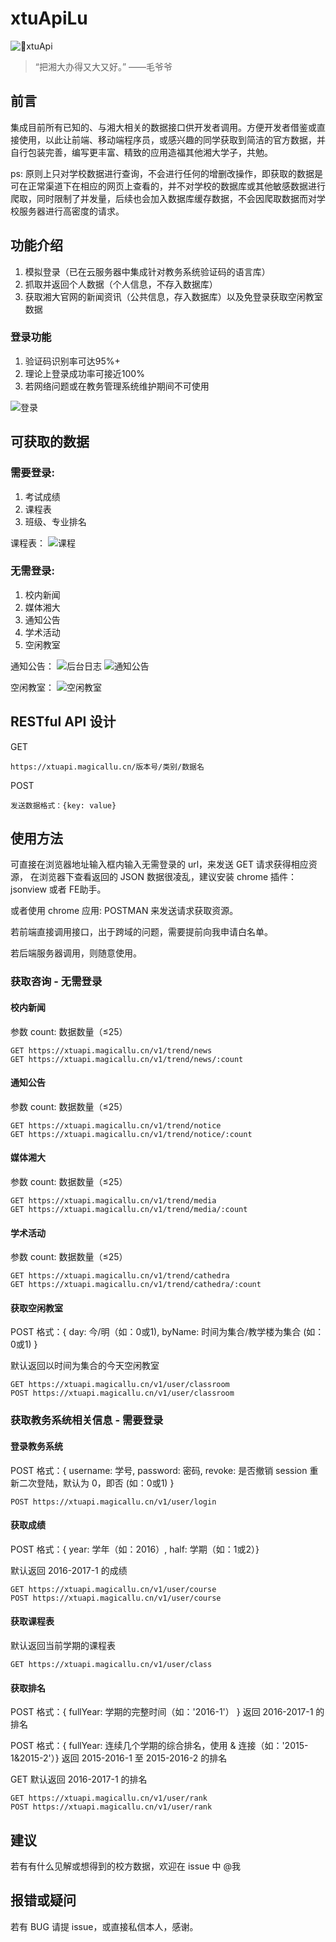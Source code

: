 # xtuApiLu

![xtuApi](http://i4.buimg.com/588926/c92b8e5701bf6633.png)

> “把湘大办得又大又好。” ——毛爷爷

## 前言
集成目前所有已知的、与湘大相关的数据接口供开发者调用。方便开发者借鉴或直接使用，以此让前端、移动端程序员，或感兴趣的同学获取到简洁的官方数据，并自行包装完善，编写更丰富、精致的应用造福其他湘大学子，共勉。

ps: 原则上只对学校数据进行查询，不会进行任何的增删改操作，即获取的数据是可在正常渠道下在相应的网页上查看的，并不对学校的数据库或其他敏感数据进行爬取，同时限制了并发量，后续也会加入数据库缓存数据，不会因爬取数据而对学校服务器进行高密度的请求。

## 功能介绍
1. 模拟登录（已在云服务器中集成针对教务系统验证码的语言库）
2. 抓取并返回个人数据（个人信息，不存入数据库）
3. 获取湘大官网的新闻资讯（公共信息，存入数据库）以及免登录获取空闲教室数据

### 登录功能
1. 验证码识别率可达95%+
2. 理论上登录成功率可接近100%
3. 若网络问题或在教务管理系统维护期间不可使用

![登录](http://i1.piimg.com/588926/ffc293da43048985.png)

## 可获取的数据
### 需要登录:
1. 考试成绩
2. 课程表
3. 班级、专业排名

课程表：
![课程](http://i2.muimg.com/588926/209c73ca6c47c25b.png)

### 无需登录:
1. 校内新闻
2. 媒体湘大
3. 通知公告
4. 学术活动
5. 空闲教室

通知公告：
![后台日志](http://i2.muimg.com/588926/43257441bf01bad3.jpg)
![通知公告](http://i2.muimg.com/588926/0853e9c327431f89.png)

空闲教室：
![空闲教室](http://i1.piimg.com/588926/ece58fbea5755760.png)

## RESTful API 设计

GET
```
https://xtuapi.magicallu.cn/版本号/类别/数据名
```
POST
```
发送数据格式：{key: value}
```

## 使用方法
可直接在浏览器地址输入框内输入无需登录的 url，来发送 GET 请求获得相应资源，
在浏览器下查看返回的 JSON 数据很凌乱，建议安装 chrome 插件：jsonview 或者 FE助手。

或者使用 chrome 应用: POSTMAN 来发送请求获取资源。

若前端直接调用接口，出于跨域的问题，需要提前向我申请白名单。

若后端服务器调用，则随意使用。

### 获取咨询 - 无需登录
#### 校内新闻
参数 count: 数据数量（≤25）
```
GET https://xtuapi.magicallu.cn/v1/trend/news
GET https://xtuapi.magicallu.cn/v1/trend/news/:count
```

#### 通知公告
参数 count: 数据数量（≤25）
```
GET https://xtuapi.magicallu.cn/v1/trend/notice
GET https://xtuapi.magicallu.cn/v1/trend/notice/:count
```

#### 媒体湘大
参数 count: 数据数量（≤25）
```
GET https://xtuapi.magicallu.cn/v1/trend/media
GET https://xtuapi.magicallu.cn/v1/trend/media/:count
```
#### 学术活动
参数 count: 数据数量（≤25）
```
GET https://xtuapi.magicallu.cn/v1/trend/cathedra
GET https://xtuapi.magicallu.cn/v1/trend/cathedra/:count
```

#### 获取空闲教室
POST 格式：{ day: 今/明（如：0或1), byName: 时间为集合/教学楼为集合 (如：0或1) }

默认返回以时间为集合的今天空闲教室
```
GET https://xtuapi.magicallu.cn/v1/user/classroom
POST https://xtuapi.magicallu.cn/v1/user/classroom
```

### 获取教务系统相关信息 - 需要登录
#### 登录教务系统
POST 格式：{ username: 学号, password: 密码, revoke: 是否撤销 session 重新二次登陆，默认为 0，即否 (如：0或1) }
```
POST https://xtuapi.magicallu.cn/v1/user/login
```

#### 获取成绩
POST 格式：{ year: 学年（如：2016）, half: 学期（如：1或2）}

默认返回 2016-2017-1 的成绩
```
GET https://xtuapi.magicallu.cn/v1/user/course
POST https://xtuapi.magicallu.cn/v1/user/course
```

#### 获取课程表
默认返回当前学期的课程表
```
GET https://xtuapi.magicallu.cn/v1/user/class
```

#### 获取排名
POST 格式：{ fullYear: 学期的完整时间（如：'2016-1'） }
返回 2016-2017-1 的排名

POST 格式：{ fullYear: 连续几个学期的综合排名，使用 & 连接（如：'2015-1&2015-2'）}
返回 2015-2016-1 至 2015-2016-2 的排名

GET 默认返回 2016-2017-1 的排名
```
GET https://xtuapi.magicallu.cn/v1/user/rank
POST https://xtuapi.magicallu.cn/v1/user/rank
```

## 建议
若有有什么见解或想得到的校方数据，欢迎在 issue 中 @我

## 报错或疑问
若有 BUG 请提 issue，或直接私信本人，感谢。


